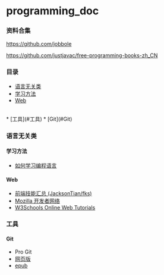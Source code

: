 # programming_doc

### 资料合集

https://github.com/jobbole

https://github.com/justjavac/free-programming-books-zh_CN

### 目录

* [语言无关类](#语言无关类)
 * [学习方法](#学习方法)
 * [Web](#Web)
<br>
* [工具](#工具)
 * [Git](#Git) 

### 语言无关类

#### 学习方法

* [如何学习编程语言](http://zh.m.wikihow.com/%E5%AD%A6%E4%B9%A0%E7%BC%96%E7%A8%8B%E8%AF%AD%E8%A8%80)

#### Web

* [前端技能汇总 (JacksonTian/fks)](http://html5ify.com/fks/)
* [Mozilla 开发者网络](https://developer.mozilla.org/zh-CN/)
* [W3Schools Online Web Tutorials](http://www.w3schools.com/)


### 工具
#### Git

* Pro Git
 * [网页版](https://git-scm.com/book/zh/v2)
 * [epub](https://progit2.s3.amazonaws.com/zh/2015-12-02-9d8a9/progit-zh.936.epub)
